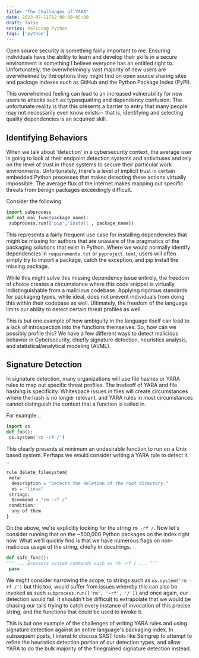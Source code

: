 ```yaml
---
title: "The Challenges of YARA"
date: 2023-07-11T12:08:09-05:00
draft: false
series: Policing Python
tags: ['python']
---
```


Open source security is something fairly important to me. Ensuring individuals have the ability to learn and develop their skills in a secure environment is something I believe everyone has an entitled right to. Unfortunately, the overwhelmingly vast majority of new users are overwhelmed by the options they might find on open source sharing sites and package indexes such as GitHub and the Python Package Index (PyPI).

This overwhelmed feeling can lead to an increased vulnerability for new users to attacks such as typosquatting and dependency confusion. The unfortunate reality is that this presents a barrier to entry that many people may not necessarily even know exists-- that is, identifying and selecting quality dependencies is an acquired skill.

## Identifying Behaviors

When we talk about 'detection' in a cybersecurity context, the average user is going to look at their endpoint detection systems and antiviruses and rely on the level of trust in those systems to secure their particular work environments. Unfortunately, there's a level of implicit trust in certain embedded Python processes that makes detecting these actions virtually impossible. The average flux of the internet makes mapping out specific threats from benign packages exceedingly difficult.

Consider the following:

```python
import subprocess
def not_mal_func(package_name):
 subprocess.run(['pip','install', package_name])
```

This represents a fairly frequent use case for installing dependencies that might be missing for authors that are unaware of the pragmatics of the packaging solutions that exist in Python. Where we would normally identify dependencies in `requirements.txt` or `pyproject.toml`, users will often simply try to import a package, catch the exception, and pip install the missing package.

While this might solve this missing dependency issue entirely, the freedom of choice creates a circumstance where this code snippet is virtually indistinguishable from a malicious codebase. Applying rigorous standards for packaging types, while ideal, does not prevent individuals from doing this within their codebase as well. Ultimately, the freedom of the language limits our ability to detect certain threat profiles as well.

This is but one example of how ambiguity in the language itself can lead to a lack of introspection into the functions themselves. So, how can we possibly profile this? We have a few different ways to detect malicious behavior in Cybersecurity, chiefly signature detection, heuristics analysis, and statistical/analytical modeling (AI/ML).

## Signature Detection

In signature detection, many organizations will use file hashes or YARA rules to map out specific threat profiles. The tradeoff of YARA and file hashing is specificity. Whitespace issues in files will create circumstances where the hash is no longer relevant, and YARA rules in most circumstances cannot distinguish the context that a function is called in.

For example...

```python
import os
def foo():
 os.system('rm -rf /')
```

This clearly presents at minimum an undesirable function to run on a Unix based system. Perhaps we would consider writing a YARA rule to detect it. ..

```python
rule delete_filesystem{
 meta:
  description = "Detects the deletion of the root directory."
  os = "linux"
 strings:
  $command = "rm -rf /"
 condition:
  any of them
}
```

On the above, we're explicitly looking for the string `rm -rf /`. Now let's consider running that on the ~500,000 Python packages on the index right now. What we'll quickly find is that we have numerous flags on non-malicious usage of the string, chiefly in docstrings.

```python
def safe_func():
""" ... prevents system commands such as rm -rf / ... """
 pass
```

We might consider narrowing the scope, to strings such as `os.system('rm -rf /')` but this too, would suffer from issues whereby this can also be invoked as such `subprocess.run(['rm', '-rf', '/'])` and once again, our detection would fail. It shouldn't be difficult to extrapolate that we would be chasing our tails trying to catch every instance of invocation of this precise string, and the functions that could be used to invoke it.

This is but one example of the challenges of writing YARA rules and using signature detection against an entire language's packaging index. In subsequent posts, I intend to discuss SAST tools like Semgrep to attempt to refine the heuristics detection portion of our detection types, and allow YARA to do the bulk majority of the finegrained signature detection instead.
